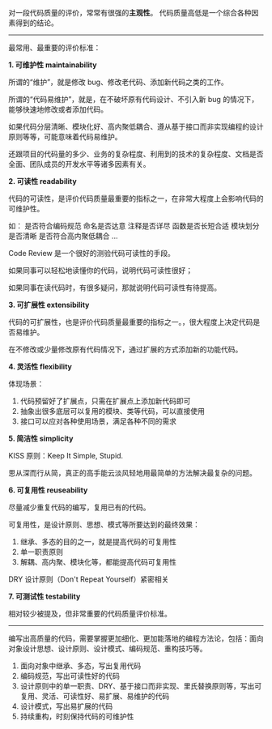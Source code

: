 
对一段代码质量的评价，常常有很强的**主观性**。
代码质量高低是一个综合各种因素得到的结论。

***

最常用、最重要的评价标准：

**1. 可维护性 maintainability**

所谓的“维护”，就是修改 bug、修改老代码、添加新代码之类的工作。

所谓的“代码易维护”，就是，在不破坏原有代码设计、不引入新 bug 的情况下，能够快速地修改或者添加代码。

如果代码分层清晰、模块化好、高内聚低耦合、遵从基于接口而非实现编程的设计原则等等，可能意味着代码易维护。

还跟项目的代码量的多少、业务的复杂程度、利用到的技术的复杂程度、文档是否全面、团队成员的开发水平等诸多因素有关。

**2. 可读性 readability**

代码的可读性，是评价代码质量最重要的指标之一，在非常大程度上会影响代码的可维护性。

如：
是否符合编码规范
命名是否达意
注释是否详尽
函数是否长短合适
模块划分是否清晰
是否符合高内聚低耦合
...

Code Review 是一个很好的测验代码可读性的手段。

如果同事可以轻松地读懂你的代码，说明代码可读性很好；

如果同事在读代码时，有很多疑问，那就说明代码可读性有待提高。

**3. 可扩展性 extensibility**

代码的可扩展性，也是评价代码质量最重要的指标之一。，很大程度上决定代码是否易维护。

在不修改或少量修改原有代码情况下，通过扩展的方式添加新的功能代码。

**4. 灵活性 flexibility**

体现场景：

1. 代码预留好了扩展点，只需在扩展点上添加新代码即可
2. 抽象出很多底层可以复用的模块、类等代码，可以直接使用
3. 接口可以应对各种使用场景，满足各种不同的需求

**5. 简洁性 simplicity**

KISS 原则：Keep It Simple, Stupid.

思从深而行从简，真正的高手能云淡风轻地用最简单的方法解决最复杂的问题。

**6. 可复用性 reuseability**

尽量减少重复代码的编写，复用已有的代码。

可复用性，是设计原则、思想、模式等所要达到的最终效果：

1. 继承、多态的目的之一，就是提高代码的可复用性
2. 单一职责原则
3. 解耦、高内聚、模块化等，都能提高代码可复用性

DRY 设计原则（Don't Repeat Yourself）紧密相关

**7. 可测试性 testability**

相对较少被提及，但非常重要的代码质量评价标准。

***

编写出高质量的代码，需要掌握更加细化、更加能落地的编程方法论，包括：面向对象设计思想、设计原则、设计模式、编码规范、重构技巧等。

1. 面向对象中继承、多态，写出复用代码
2. 编码规范，写出可读性好的代码
3. 设计原则中的单一职责、DRY、基于接口而非实现、里氏替换原则等，写出可复用、灵活、可读性好、易扩展、易维护的代码
4. 设计模式，写出易扩展的代码
5. 持续重构，时刻保持代码的可维护性
